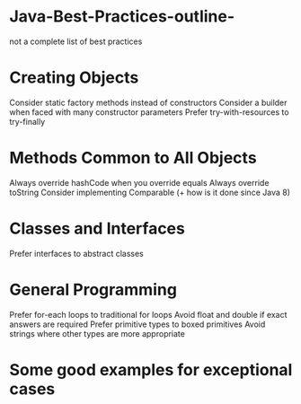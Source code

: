 # Java-Best-Practices-outline-
  not a complete list of best practices

# Creating Objects
  Consider static factory methods instead of constructors
  Consider a builder when faced with many constructor parameters
  Prefer try-with-resources to try-finally
 
# Methods Common to All Objects
  Always override hashCode when you override equals
  Always override toString
  Consider implementing Comparable (+ how is it done since Java 8)
  
# Classes and Interfaces
  Prefer interfaces to abstract classes

# General Programming
  Prefer for-each loops to traditional for loops
  Avoid float and double if exact answers are required
  Prefer primitive types to boxed primitives
  Avoid strings where other types are more appropriate
  
  
# Some good examples for exceptional cases
